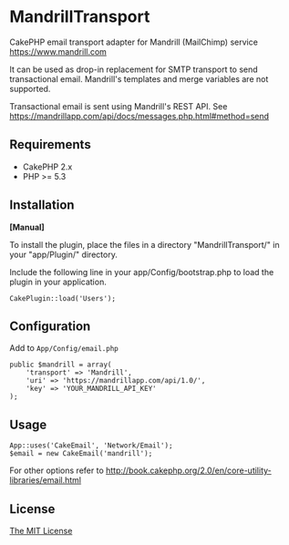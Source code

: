 MandrillTransport
=================

CakePHP email transport adapter for Mandrill (MailChimp) service https://www.mandrill.com

It can be used as drop-in replacement for SMTP transport to send transactional email. 
Mandrill's templates and merge variables are not supported.


Transactional email is sent using Mandrill's REST API. 
See https://mandrillapp.com/api/docs/messages.php.html#method=send

Requirements
------------

* CakePHP 2.x
* PHP >= 5.3

Installation
------------

__[Manual]__

To install the plugin, place the files in a directory "MandrillTransport/" in your "app/Plugin/" directory.

Include the following line in your app/Config/bootstrap.php to load the plugin in your application.

    CakePlugin::load('Users');

Configuration
-------------

Add to `App/Config/email.php`

    public $mandrill = array(
        'transport' => 'Mandrill',
        'uri' => 'https://mandrillapp.com/api/1.0/',
        'key' => 'YOUR_MANDRILL_API_KEY'
    );

Usage
-------------
    App::uses('CakeEmail', 'Network/Email');
    $email = new CakeEmail('mandrill');
    
For other options refer to http://book.cakephp.org/2.0/en/core-utility-libraries/email.html


License
-------

[The MIT License](http://opensource.org/licenses/mit-license.php)
